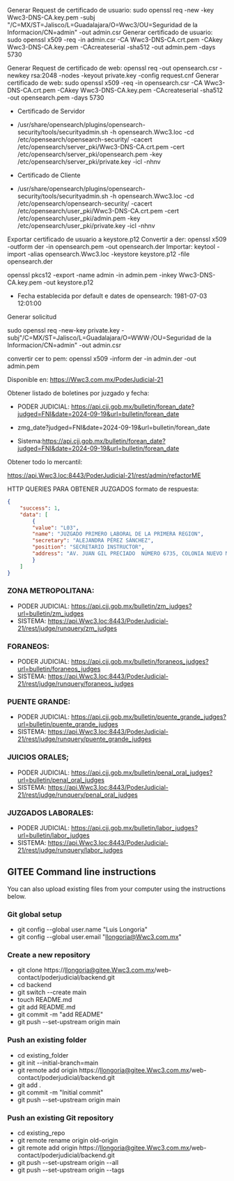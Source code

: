 Generar Request de certificado de usuario:
sudo openssl req -new -key Wwc3-DNS-CA.key.pem -subj "/C=MX/ST=Jalisco/L=Guadalajara/O=Wwc3/OU=Seguridad de la Informacion/CN=admin" -out admin.csr
Generar certificado de usuario:
sudo openssl x509 -req -in admin.csr -CA Wwc3-DNS-CA.crt.pem -CAkey Wwc3-DNS-CA.key.pem -CAcreateserial -sha512 -out admin.pem -days 5730

Generar Request de certificado de web:
openssl req -out opensearch.csr -newkey rsa:2048 -nodes -keyout private.key -config request.cnf
Generar certificado de web:
sudo openssl x509 -req -in opensearch.csr -CA Wwc3-DNS-CA.crt.pem -CAkey Wwc3-DNS-CA.key.pem -CAcreateserial -sha512 -out opensearch.pem -days 5730

* Certificado de Servidor 
- /usr/share/opensearch/plugins/opensearch-security/tools/securityadmin.sh -h opensearch.Wwc3.loc -cd /etc/opensearch/opensearch-security/ -cacert /etc/opensearch/server_pki/Wwc3-DNS-CA.crt.pem -cert /etc/opensearch/server_pki/opensearch.pem -key /etc/opensearch/server_pki/private.key -icl -nhnv
* Certificado de Cliente
- /usr/share/opensearch/plugins/opensearch-security/tools/securityadmin.sh -h opensearch.Wwc3.loc -cd /etc/opensearch/opensearch-security/ -cacert /etc/opensearch/user_pki/Wwc3-DNS-CA.crt.pem -cert /etc/opensearch/user_pki/admin.pem -key /etc/opensearch/user_pki/private.key -icl -nhnv

Exportar certificado de usuario a keystore.p12
Convertir a der: openssl x509 -outform der -in opensearch.pem -out opensearch.der
Importar: keytool -import -alias opensearch.Wwc3.loc -keystore keystore.p12 -file opensearch.der

openssl pkcs12 -export -name admin -in admin.pem  -inkey Wwc3-DNS-CA.key.pem -out keystore.p12

- Fecha establecida por default e dates de opensearch: 1981-07-03 12:01:00

Generar solicitud

sudo openssl req -new-key private.key -subj"/C=MX/ST=Jalisco/L=Guadalajara/O=WWW·/OU=Seguridad de la Informacion/CN=admin" -out admin.csr

convertir cer to pem: openssl x509 -inform der -in admin.der -out admin.pem


Disponible en: https://Wwc3.com.mx/PoderJudicial-21

Obtener listado de boletines por juzgado y fecha:

- PODER JUDICIAL: https://api.cjj.gob.mx/bulletin/forean_date?judged=FNI&date=2024-09-19&url=bulletin/forean_date
- zmg_date?judged=FNI&date=2024-09-19&url=bulletin/forean_date

- Sistema:https://api.cjj.gob.mx/bulletin/forean_date?judged=FNI&date=2024-09-19&url=bulletin/forean_date

Obtener todo lo mercantil:

https://api.Wwc3.loc:8443/PoderJudicial-21/rest/admin/refactorME


HTTP QUERIES PARA OBTENER JUZGADOS formato de respuesta:

```JSON
{
    "success": 1,
    "data": [
        {
        "value": "L03",
        "name": "JUZGADO PRIMERO LABORAL DE LA PRIMERA REGION",
        "secretary": "ALEJANDRA PÉREZ SÁNCHEZ",
        "position": "SECRETARIO INSTRUCTOR",
        "address": "AV. JUAN GIL PRECIADO  NÚMERO 6735, COLONIA NUEVO MÉXICO, C.P. 45138"
        }
    ]
}
```

### ZONA METROPOLITANA:

- PODER JUDICIAL: https://api.cjj.gob.mx/bulletin/zm_judges?url=bulletin/zm_judges
- SISTEMA: https://api.Wwc3.loc:8443/PoderJudicial-21/rest/judge/runquery/zm_judges

### FORANEOS:

- PODER JUDICIAL: https://api.cjj.gob.mx/bulletin/foraneos_judges?url=bulletin/foraneos_judges
- SISTEMA: https://api.Wwc3.loc:8443/PoderJudicial-21/rest/judge/runquery/foraneos_judges

### PUENTE GRANDE:

- PODER JUDICIAL: https://api.cjj.gob.mx/bulletin/puente_grande_judges?url=bulletin/puente_grande_judges
- SISTEMA: https://api.Wwc3.loc:8443/PoderJudicial-21/rest/judge/runquery/puente_grande_judges

### JUICIOS ORALES;

- PODER JUDICIAL: https://api.cjj.gob.mx/bulletin/penal_oral_judges?url=bulletin/penal_oral_judges
- SISTEMA: https://api.Wwc3.loc:8443/PoderJudicial-21/rest/judge/runquery/penal_oral_judges

### JUZGADOS LABORALES:

- PODER JUDICIAL: https://api.cjj.gob.mx/bulletin/labor_judges?url=bulletin/labor_judges
- SISTEMA: https://api.Wwc3.loc:8443/PoderJudicial-21/rest/judge/runquery/labor_judges

## GITEE Command line instructions

You can also upload existing files from your computer using the instructions below.

### Git global setup

- git config --global user.name "Luis Longoria"
- git config --global user.email "llongoria@Wwc3.com.mx"

### Create a new repository

- git clone https://llongoria@gitee.Wwc3.com.mx/web-contact/poderjudicial/backend.git
- cd backend
- git switch --create main
- touch README.md
- git add README.md
- git commit -m "add README"
- git push --set-upstream origin main

### Push an existing folder

- cd existing_folder
- git init --initial-branch=main
- git remote add origin https://llongoria@gitee.Wwc3.com.mx/web-contact/poderjudicial/backend.git
- git add .
- git commit -m "Initial commit"
- git push --set-upstream origin main

### Push an existing Git repository

- cd existing_repo
- git remote rename origin old-origin
- git remote add origin https://llongoria@gitee.Wwc3.com.mx/web-contact/poderjudicial/backend.git
- git push --set-upstream origin --all
- git push --set-upstream origin --tags
